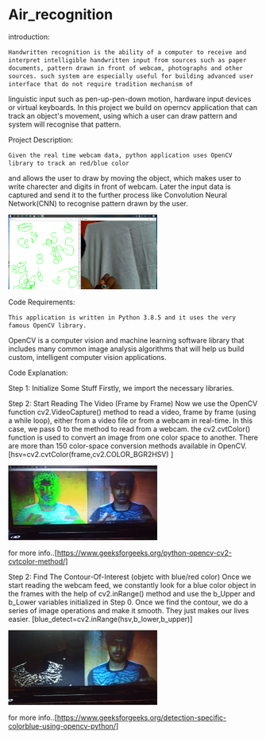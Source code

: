 # Air_recognition

introduction:

	Handwritten recognition is the ability of a computer to receive and interpret intelligible handwritten input from sources such as paper documents, pattern drawn in front of webcam, photographs and other sources. such system are especially useful for building advanced user interface that do not require tradition mechanism of 
linguistic input such as pen-up-pen-down motion, hardware input devices or virtual keyboards.
In this project we build on operncv application that can track an object's movement, using which a user can draw pattern and system will recognise that pattern.

Project Description:

	Given the real time webcam data, python application uses OpenCV library to track an red/blue color
and allows the user to draw by moving the object, which makes user to write charecter and digits in front of webcam. 
Later the input data is captured and send it to the further process like Convolution Neural Network(CNN) to recognise pattern drawn by the user.

<img src="https://github.com/AJITH-ACHARYA-MULKI/Air_recognition/blob/master/images/image.png" width=300px height=150px>


Code Requirements:

	This application is written in Python 3.8.5 and it uses the very famous OpenCV library.
OpenCV is a computer vision and machine learning software library that includes many common image analysis algorithms that will help us build custom, intelligent computer vision applications.


Code Explanation:

Step 1: Initialize Some Stuff
Firstly, we import the necessary libraries.

Step 2: Start Reading The Video (Frame by Frame)
Now we use the OpenCV function cv2.VideoCapture() method to read a video,
 frame by frame (using a while loop), either from a video file or from a webcam in real-time.
 In this case, we pass 0 to the method to read from a webcam.
 the cv2.cvtColor() function is used to convert an image from one color space to another. There are more than 150 color-space conversion methods available in OpenCV.
 [hsv=cv2.cvtColor(frame,cv2.COLOR_BGR2HSV) ] 
 
 <img src="https://github.com/AJITH-ACHARYA-MULKI/Air_recognition/blob/master/images/IMG_20200924_183202.jpg" width=300px height=150px>


for more info..[https://www.geeksforgeeks.org/python-opencv-cv2-cvtcolor-method/]

Step 2: Find The Contour-Of-Interest (objetc with blue/red color)
Once we start reading the webcam feed, we constantly look for a blue color object in the frames with the help of cv2.inRange() method and use the b_Upper and b_Lower variables initialized in Step 0.
 Once we find the contour, we do a series of image operations and make it smooth.
 They just makes our lives easier.
[blue_detect=cv2.inRange(hsv,b_lower,b_upper)]

<img src="https://github.com/AJITH-ACHARYA-MULKI/Air_recognition/blob/master/images/IMG_20200924_183602.jpg" width=300px height=150px>


for more info..[https://www.geeksforgeeks.org/detection-specific-colorblue-using-opencv-python/]
